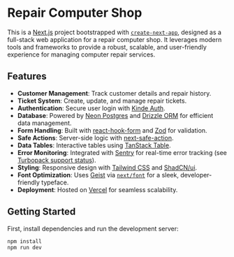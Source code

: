 # Repair Computer Shop

This is a [Next.js](https://nextjs.org) project bootstrapped with [`create-next-app`](https://nextjs.org/docs/app/api-reference/cli/create-next-app), designed as a full-stack web application for a repair computer shop. It leverages modern tools and frameworks to provide a robust, scalable, and user-friendly experience for managing computer repair services.

## Features

- **Customer Management**: Track customer details and repair history.
- **Ticket System**: Create, update, and manage repair tickets.
- **Authentication**: Secure user login with [Kinde Auth](https://kinde.com/).
- **Database**: Powered by [Neon Postgres](https://neon.tech/) and [Drizzle ORM](https://orm.drizzle.team/) for efficient data management.
- **Form Handling**: Built with [react-hook-form](https://react-hook-form.com/) and [Zod](https://zod.dev/) for validation.
- **Safe Actions**: Server-side logic with [next-safe-action](https://next-safe-action.dev/).
- **Data Tables**: Interactive tables using [TanStack Table](https://tanstack.com/table/).
- **Error Monitoring**: Integrated with [Sentry](https://sentry.io/) for real-time error tracking (see [Turbopack support status](https://github.com/getsentry/sentry-javascript/issues/8105)).
- **Styling**: Responsive design with [Tailwind CSS](https://tailwindcss.com/) and [ShadCN/ui](https://ui.shadcn.com/).
- **Font Optimization**: Uses [Geist](https://vercel.com/font) via [`next/font`](https://nextjs.org/docs/app/building-your-application/optimizing/fonts) for a sleek, developer-friendly typeface.
- **Deployment**: Hosted on [Vercel](https://vercel.com/) for seamless scalability.

## Getting Started

First, install dependencies and run the development server:

```bash
npm install
npm run dev

